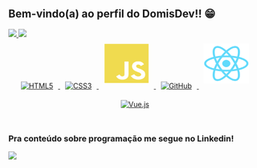 ## Bem-vindo(a) ao perfil do DomisDev!! 😁

 <div>
   <a href="https://github.com/Domisnnet">
   <img height="180em" src="https://github-readme-stats.vercel.app/api?username=Domisnnet&show_icons=true&theme=tokyonight&include_all_commits=true&count_private=true"/>
   <img height="180em" src="https://github-readme-stats.vercel.app/api/top-langs/?username=Domisnnet&layout=compact&langs_count=6&theme=tokyonight"/>
</div>
    
<!-- DIV DE TECNOLOGIAS - VERSÃO FINAL E SIMPLIFICADA -->
<div align="center">
  <a href="https://developer.mozilla.org/en-US/docs/Web/HTML" target="_blank">
    <img src="https://cdn.jsdelivr.net/gh/devicons/devicon@latest/icons/html5/html5-plain-wordmark.svg" height="80" width="90" style="margin: 10px" alt="HTML5"/>
  </a>
  <a href="https://developer.mozilla.org/en-US/docs/Web/CSS" target="_blank">
    <img src="https://cdn.jsdelivr.net/gh/devicons/devicon@latest/icons/css3/css3-plain-wordmark.svg" height="80" width="90" style="margin: 10px" alt="CSS3"/>
  </a>
  <a href="https://developer.mozilla.org/en-US/docs/Web/JavaScript" target="_blank">
    <img src="https://raw.githubusercontent.com/devicons/devicon/master/icons/javascript/javascript-plain.svg" height="80" width="90" style="margin: 10px" alt="JavaScript"/>
  </a>
  <a href="https://github.com/Domisnnet" target="_blank">
    <picture>
      <source 
        media="(prefers-color-scheme: dark)"
        srcset="https://cdn.jsdelivr.net/gh/devicons/devicon@latest/icons/github/github-original-wordmark.svg"
        style="filter: invert(1);"
      >
      <source
        media="(prefers-color-scheme: light)"
        srcset="https://cdn.jsdelivr.net/gh/devicons/devicon@latest/icons/github/github-original-wordmark.svg"
      >
      <img height="80" width="90" style="margin: 10px" alt="GitHub" src="https://cdn.jsdelivr.net/gh/devicons/devicon@latest/icons/github/github-original-wordmark.svg" style="filter: invert(1);">
    </picture>
  </a>
  <a href="https://react.dev" target="_blank">
    <img src="https://raw.githubusercontent.com/devicons/devicon/master/icons/react/react-original.svg" height="80" width="90" style="margin: 10px" alt="React"/>
  </a>
  <a href="https://vuejs.org" target="_blank">
    <img src="https://cdn.jsdelivr.net/gh/devicons/devicon@latest/icons/vuejs/vuejs-original-wordmark.svg" height="80" width="90" style="margin: 10px" alt="Vue.js"/>
  </a>
</div>
 
<br>
 
### Pra conteúdo sobre programação me segue no Linkedin!
 
<div> 
  <a href="https://www.linkedin.com/in/dominique-marcelino-gon%C3%A7alves-09b871331/" target="_blank"><img src="https://img.shields.io/badge/-LinkedIn-%230077B5?style=for-the-badge&logo=linkedin&logoColor=white" target="_blank"></a>
</div>
